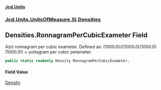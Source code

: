 #### [Jcd.Units](index.md 'index')
### [Jcd.Units.UnitsOfMeasure.SI](Jcd.Units.UnitsOfMeasure.SI.md 'Jcd.Units.UnitsOfMeasure.SI').[Densities](Densities.md 'Jcd.Units.UnitsOfMeasure.SI.Densities')

## Densities.RonnagramPerCubicExameter Field

A(n) ronnagram per cubic exameter. Defined as: (1000.0)/((1000.0)*(1000.0)*(1000.0)) × yottagram per cubic petameter.

```csharp
public static readonly Density RonnagramPerCubicExameter;
```

#### Field Value
[Density](Density.md 'Jcd.Units.UnitTypes.Density')